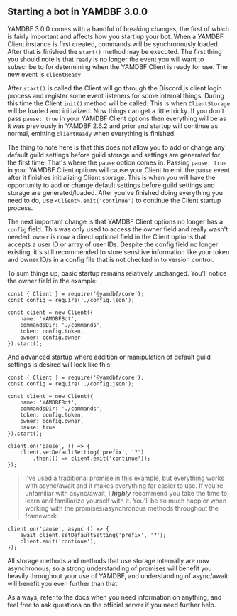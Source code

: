 ## Starting a bot in YAMDBF 3.0.0
YAMDBF 3.0.0 comes with a handful of breaking changes, the first of which is fairly important and affects how you start up your bot.
When a YAMDBF Client instance is first created, commands will be synchronously loaded. After that is finished the `start()` method
may be executed. The first thing you should note is that `ready` is no longer the event you will want to subscribe to for
determining when the YAMDBF Client is ready for use. The new event is `clientReady`

After `start()` is called the Client will go through the Discord.js client login process and register some event
listeners for some internal things. During this time the Client `init()` method will be called. This is when `ClientStorage`
will be loaded and initialized. Now things can get a little tricky. If you don't pass `pause: true` in your YAMDBF
Client options then everything will be as it was previously in YAMDBF 2.6.2 and prior and startup will continue as normal,
emitting `clientReady` when everything is finished.

The thing to note here is that this does not allow you to add or change any default guild settings before guild storage
and settings are generated for the first time. That's where the `pause` option comes in. Passing `pause: true` in your YAMDBF
Client options will cause your Client to emit the `pause` event after it finishes initializing Client storage. This is when
you will have the opportunity to add or change default settings before guild settings and storage are generated/loaded.
After you've finished doing everything you need to do, use `<Client>.emit('continue')` to continue the Client startup process.

The next important change is that YAMDBF Client options no longer has a `config` field. This was only used to access the owner
field and really wasn't needed. `owner` is now a direct optional field in the Client options that accepts a user ID or array
of user IDs. Despite the config field no longer existing, it's still recommended to store sensitive information like your
token and owner ID/s in a config file that is not checked in to version control.

To sum things up, basic startup remains relatively unchanged. You'll notice the owner field in the example:
```
const { Client } = require('@yamdbf/core');
const config = require('./config.json');

const client = new Client({
	name: 'YAMDBFBot',
	commandsDir: './commands',
	token: config.token,
	owner: config.owner
}).start();
```

And advanced startup where addition or manipulation of default guild settings is desired will look like this:
```
const { Client } = require('@yamdbf/core');
const config = require('./config.json');

const client = new Client({
	name: 'YAMDBFBot',
	commandsDir: './commands',
	token: config.token,
	owner: config.owner,
	pause: true
}).start();

client.on('pause', () => {
	client.setDefaultSetting('prefix', '?')
		.then(() => client.emit('continue'));
});
```
>I've used a traditional promise in this example, but everything works with async/await and it makes
everything far easier to use. If you're unfamiliar with async/await, I ***highly*** recommend you
take the time to learn and familiarize yourself with it. You'll be so much happier when working with
the promises/asynchronous methods throughout the framework.
```
client.on('pause', async () => {
	await client.setDefaultSetting('prefix', '?');
	client.emit('continue');
});
```

All storage methods and methods that use storage internally are now asynchronous, so a strong understanding
of promises will benefit you heavily throughout your use of YAMDBF, and understanding of async/await will
benefit you even further than that.

As always, refer to the docs when you need information on anything, and feel free to ask questions on the
official server if you need further help.